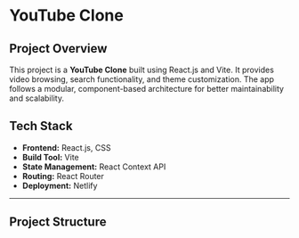 # YouTube Clone

## Project Overview
This project is a **YouTube Clone** built using React.js and Vite. It provides video browsing, search functionality, and theme customization. The app follows a modular, component-based architecture for better maintainability and scalability.

## Tech Stack
- **Frontend:** React.js, CSS  
- **Build Tool:** Vite  
- **State Management:** React Context API  
- **Routing:** React Router  
- **Deployment:** Netlify  

---

## Project Structure

